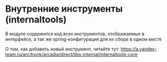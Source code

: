 # Внутренние инструменты (internaltools)

В модуле содержится код всех инструментов, отображаемых в интерфейсе, а так же spring-конфигурация 
для их сбора в одном месте

О том, как добавить новый инструмент, читайте тут: https://a.yandex-team.ru/arc/trunk/arcadia/direct/libs-internal/internaltools-core
